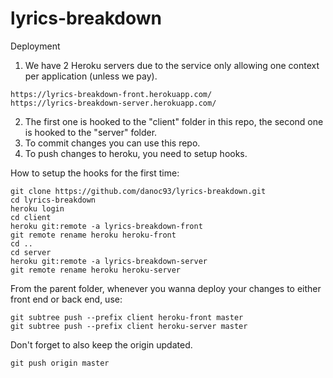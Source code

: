 # lyrics-breakdown

Deployment

1. We have 2 Heroku servers due to the service only allowing one context per application (unless we pay).

```
https://lyrics-breakdown-front.herokuapp.com/
https://lyrics-breakdown-server.herokuapp.com/
```

2. The first one is hooked to the "client" folder in this repo, the second one is hooked to the "server" folder.
3. To commit changes you can use this repo.
4. To push changes to heroku, you need to setup hooks.

How to setup the hooks for the first time:

```
git clone https://github.com/danoc93/lyrics-breakdown.git
cd lyrics-breakdown
heroku login
cd client
heroku git:remote -a lyrics-breakdown-front
git remote rename heroku heroku-front
cd ..
cd server
heroku git:remote -a lyrics-breakdown-server
git remote rename heroku heroku-server
```

From the parent folder, whenever you wanna deploy your changes to either front end or back end, use:

```
git subtree push --prefix client heroku-front master
git subtree push --prefix client heroku-server master
```

Don't forget to also keep the origin updated.

```
git push origin master
```

